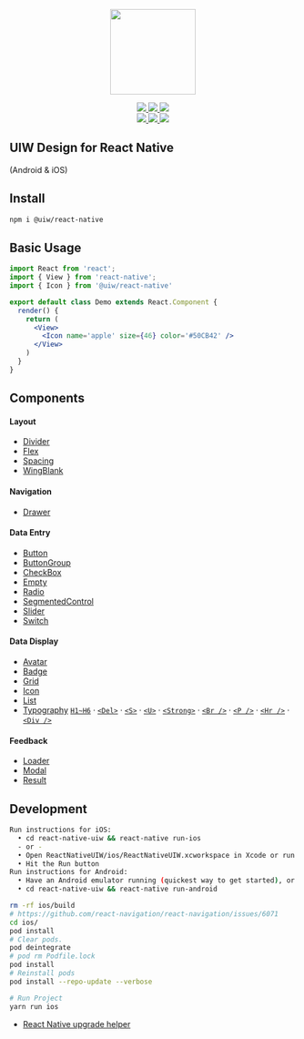 <p align="center">
  <a href="https://uiwjs.github.io">
    <img width="150" src="https://raw.githubusercontent.com/uiwjs/uiw/92f189f53312f1177466f48991736f95f86da0a6/src/assets/logo-README.svg?sanitize=true">
  </a>
</p>
<p align="center">
  <a href="https://github.com/uiwjs/react-native-uiw/issues">
    <img src="https://img.shields.io/github/issues/uiwjs/react-native-uiw.svg">
  </a>
  <a href="https://github.com/uiwjs/react-native-uiw/network">
    <img src="https://img.shields.io/github/forks/uiwjs/react-native-uiw.svg">
  </a>
  <a href="https://github.com/uiwjs/react-native-uiw/stargazers">
    <img src="https://img.shields.io/github/stars/uiwjs/react-native-uiw.svg">
  </a>
  <br>
  <a href="https://github.com/uiwjs/react-native-uiw/releases">
    <img src="https://img.shields.io/github/release/uiwjs/react-native-uiw.svg">
  </a>
  <a href="https://github.com/uiwjs/react-native-uiw">
    <img src="https://img.shields.io/dub/l/vibe-d.svg">
  </a>
  <a href="https://www.npmjs.com/package/@uiw/react-native">
    <img src="https://img.shields.io/npm/v/@uiw/react-native.svg">
  </a>
</p>

UIW Design for React Native
---

(Android & iOS)

## Install

```bash
npm i @uiw/react-native
```

## Basic Usage

```jsx
import React from 'react';
import { View } from 'react-native';
import { Icon } from '@uiw/react-native'

export default class Demo extends React.Component {
  render() {
    return (
      <View>
        <Icon name='apple' size={46} color='#50CB42' />
      </View>
    )
  }
}
```

## Components

#### Layout

- [Divider](components/Divider/README.md)
- [Flex](components/Flex/README.md)
- [Spacing](components/Spacing/README.md)
- [WingBlank](components/WingBlank/README.md)

#### Navigation

- [Drawer](components/Drawer/README.md)

#### Data Entry

- [Button](components/Button/README.md)
- [ButtonGroup](components/ButtonGroup/README.md)
- [CheckBox](components/CheckBox/README.md)
- [Empty](components/Empty/README.md)
- [Radio](components/Radio/README.md)
- [SegmentedControl](components/SegmentedControl/README.md)
- [Slider](components/Slider/README.md)
- [Switch](components/Switch/README.md)

#### Data Display

- [Avatar](components/Avatar/README.md)
- [Badge](components/Badge/README.md)
- [Grid](components/Grid/README.md)
- [Icon](components/Icon/README.md)
- [List](components/List/README.md)
- [Typography](components/Typography/README.md) [`H1~H6`](components/Typography/README.md#标题) · [`<Del>`](components/Typography/README.md#删除线) · [`<S>`](components/Typography/README.md#删除线) · [`<U>`](components/Typography/README.md#下划线) · [`<Strong>`](components/Typography/README.md#加粗) · [`<Br />`](components/Typography/README.md#换行) · [`<P />`](components/Typography/README.md#段落) · [`<Hr />`](components/Typography/README.md#水平线) · [`<Div />`](components/Typography/README.md#div)

#### Feedback

- [Loader](components/Loader/README.md)
- [Modal](components/Modal/README.md)
- [Result](components/Result/README.md)

## Development

```bash
Run instructions for iOS:
  • cd react-native-uiw && react-native run-ios
  - or -
  • Open ReactNativeUIW/ios/ReactNativeUIW.xcworkspace in Xcode or run "xed -b ios"
  • Hit the Run button
Run instructions for Android:
  • Have an Android emulator running (quickest way to get started), or a device connected.
  • cd react-native-uiw && react-native run-android
```


```bash
rm -rf ios/build
# https://github.com/react-navigation/react-navigation/issues/6071
cd ios/
pod install
# Clear pods.
pod deintegrate
# pod rm Podfile.lock
pod install
# Reinstall pods
pod install --repo-update --verbose

# Run Project
yarn run ios
```

- [React Native upgrade helper](https://react-native-community.github.io/upgrade-helper/)

